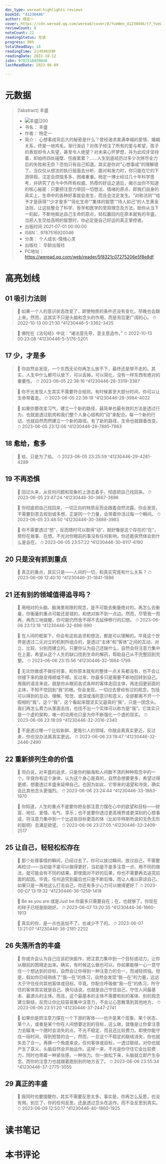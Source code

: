 ```yaml
---
doc_type: weread-highlights-reviews
bookId: "41230446"
author: 杨定一
cover: https://cdn.weread.qq.com/weread/cover/8/YueWen_41230446/t7_YueWen_41230446.jpg
reviewCount: 0
noteCount: 22
readingStatus: 在读
progress: 96%
totalReadDay: 10
readingTime: 2小时46分钟
readingDate: 2022-10-12
isbn: 9787516920046
lastReadDate: 2023-06-09

---
```

# 元数据
> [!abstract] 丰盛
> - ![ 丰盛|200](https://cdn.weread.qq.com/weread/cover/8/YueWen_41230446/t7_YueWen_41230446.jpg)
> - 书名： 丰盛
> - 作者： 杨定一
> - 简介： 心想事成背后大的秘密是什么？曾经渴求美满幸福的爱情、婚姻关系，终是一地鸡毛，渐行渐远？对孩子倾注了所有的爱与希望，孩子的表现却令人失望，甚至令人绝望？对未来心怀梦想，并为此咬牙坚持着，却始终四处碰壁、伤痕累累？……人生到底经历过多少次拼尽全力后的失败和无奈？恐怕只有自己知道。其实是你对“心想事成”的理解错了。当仅仅从想法的执行层面去分析、面对和发力时，你只能在它的下游徘徊，注定会烦恼多多、困难重重。杨定一博士经过几十年科学思考，并研究了古今中外所有权威、热荐的好运之道后，揭示出你不知道的核心秘密：只要把注意力带回一切想法、情绪的原点，即我们自身的真实上，生命中的各种好事就会发生，而且会注定发生。“对称法则”“给予才是获得”“少才是多”“简化生命”“集体的智慧”“待人如己”的人生黄金法则，让这些整合了科学、哲学和医学的至简理念及方法，助你从当下一刻起，不断地抵达自己生命的原点，轻松赢回内在原本就有的丰盛。当把人生交给高明的智慧时，你必定是自己好运的真正掌控者。
> - 出版时间 2021-07-01 00:00:00
> - ISBN： 9787516920046
> - 分类： 个人成长-情绪心灵
> - 出版社： 华龄出版社
> - PC地址：https://weread.qq.com/web/reader/5f8321c07275206e5f8e8df

# 高亮划线

## 01 吸引力法则

> 📌 如果一个人的意识状态改变了，即使物质的条件还没有变化，早晚也会跟上来。然而，这其实不只是头脑和念头的作用，而是背后更广阔的心。 
> ⏱ 2022-10-13 00:21:30 ^41230446-5-3362-3425

> 📌 佛陀在《法句经》中说：“诸法意先导，意主意造作。” 
> ⏱ 2022-10-13 00:23:08 ^41230446-5-5176-5201

## 17 少，才是多

> 📌 你自然会发现，一个东西无论你再怎么放不下，最终还是带不走的。其实，人生中什么都可以放下，可以丢掉，可以简化，没有一样东西有绝对的重要性。 
> ⏱ 2023-06-05 22:38:16 ^41230446-28-3319-3387

> 📌 你不光发现人生其实不需要符合规则，有时候甚至大部分时间，你可以让生命带着走。 
> ⏱ 2023-06-05 22:39:19 ^41230446-28-3984-4022

> 📌 如果你要改变习气，建立一个新的路径，最简单也最有效的方法是透过行为，也就是透过肌肉和我们整个人身心结构的“动”来配合。每一个新的行动，也就自然而然建立一个新的路径。有了新的路径，生命也就跟着改变。 
> ⏱ 2023-06-05 23:12:06 ^41230446-28-7885-7983

## 18 愈给，愈多

> 📌 给，只是为了给。 
> ⏱ 2023-06-05 23:25:59 ^41230446-29-4281-4289

## 19 不再恐惧

> 📌 回过头来，从任何问题和现象的上游去着手，彻底把自己找回来。 
> ⏱ 2023-06-05 23:47:24 ^41230446-30-3667-3696

> 📌 你彻底把自己找回来，一切正向的特质反而会跟着自然流露。你会发现，不需要刻意去规划或多想，正是同一个力量，会带着你活过每一个瞬间。 
> ⏱ 2023-06-05 23:48:50 ^41230446-30-3889-3983

> 📌 你不需要透过“想”，反而随时可以取得“动”，就好像是这个存在的“在”，帮你在做事、在想。不光对你眼前的事没有任何影响，你还能突然体会到什么是自在。 
> ⏱ 2023-06-05 23:57:22 ^41230446-30-6117-6190

## 20 只是没有抓到重点

> 📌 真正的重点，其实只是——人间的一切，和真实究竟有什么关系？ 
> ⏱ 2023-06-06 12:40:10 ^41230446-31-1841-1886

## 21 还有别的领域值得追寻吗？

> 📌 用相对的头脑、脑海里局限的观念，是不可能去衡量绝对的。再怎么去衡量，你衡量的重点可能还是错的，和绝对挨不到一点边。然而，尽管我一而再，再而三地提醒，你可能仍然舍不得不去延伸修行的幻想。 
> ⏱ 2023-06-06 23:13:18 ^41230446-32-898-990

> 📌 在人间的框架下，你会有这些追求和想法，都是可以理解的。毕竟这个世界是透过二元对立的机制所组合的，是透过“主体”和“客体”之间的互动、对立、比较、分别而建立的。只要你认为自己还缺什么，自然会将注意力集中在上面，希望从这个人生的缺口找到生命的解药，帮助自己从不完整回到完整。 
> ⏱ 2023-06-06 23:15:56 ^41230446-32-1664-1799

> 📌 无论你做或不做任何事，和你原本就有的整体一点关系都没有，也不会让你接下来的路变得顺或不顺。反过来，你最多只是需要不断地回转到自己。用我的语言来说，就是你从眼前各式各样的客体走回主体，再走回更前面的主体，不知不觉回到“我”的根。你会发现，一切过去曾经有过的观念，包括可以得到的互动、理解、知觉、或深或浅的意识和意义，全部都离不开一个假相的“我”。这个“我”，这个看起来既坚实又逼真的“我”，只是一团念头。我们再怎么费力从里面去找，也找不出一个实体可以称为是“我”。它其实只是一个虚的架构，唯一的功用也只是为你不断强化一个虚的现实。 
> ⏱ 2023-06-06 23:18:09 ^41230446-32-2016-2340

> 📌 不是透过哪一个比较新鲜、更吸引人的领域，你就会离真实更近。反过来，你也没办法离真实更远。 
> ⏱ 2023-06-06 23:19:47 ^41230446-32-2446-2490

## 22 重新排列生命的价值

> 📌 坦白说，对丰盛的追求，只是你的脑海和人间数不清的种种观念中的一个。毕竟你有这个身体，认为这个身心是真的，自然会想要更多，希望过得更顺，想要透过丰盛来延伸自己。也因为如此，它带来的渴望和冲突，确实会比其他念头更强烈。 
> ⏱ 2023-06-06 23:24:44 ^41230446-33-1863-1970

> 📌 你知道，人生的重点不是要你把全部注意力摆在心中的欲望和目标——财富、地位、爱情、名气、享乐；也不是要你透过更高境界或更深刻的心想事成，将注意力集中到一个比这些目标更高的体（比如华特斯所说的无色无形的聪明）去满足欲望。 
> ⏱ 2023-06-06 23:27:05 ^41230446-33-2409-2517

## 25 让自己，轻轻松松存在

> 📌 那个处理事情的瞬间，已经过去了。你可以放过瞬间，放过自己，不需要再检讨——当初是不是可以做得更好，当初是不是多注意一点、用不同的做法，就可能会有不同的结果。即使面对不好的后果，你也不需要再去追究前面的起因。毕竟，任何追究到最后也只是不断后悔，而让人难以原谅自己。如果只是一再地这么打击自己，你还有多少心力可以做得更好？ 
> ⏱ 2023-06-07 13:19:32 ^41230446-36-1259-1418

> 📌 Be as you are.或是Just be.你最多只需要自在；在，也就够了。你现在的样子已经是刚刚好。 
> ⏱ 2023-06-07 13:20:35 ^41230446-36-1860-1913

> 📌 真实的你，是一点也追加不了，也减少不了的。 
> ⏱ 2023-06-07 13:21:07 ^41230446-36-2181-2202

## 26 失落所含的丰盛

> 📌 你或许会认为自己应该赶快振作，把注意力集中到一个目标或动力，让你从眼前的困境走出来。确实，有时候这么做也可以。你如果能够一心一意守住一个想达到的目标，自然会让你得到一种注意力的合一，而减轻烦恼。但是，假如你已经熟练了“我—在”的练习，自然会发现“我—在”的力量，远远大于守住任何其他客体或目标。毕竟，你配合呼吸做“我—在”的练习，所守住的客体其实就是自己。换句话说，也就是自己守住自己，守住人间最基本、最源头的主体。而且，这个最基本的主体不需要和别的客体、别的观念建立联结，反而让你比较容易集中注意力，不会让心思散落到其他地方。 
> ⏱ 2023-06-06 23:51:20 ^41230446-37-2447-2741

> 📌 如果你是把注意力摆在一个下游的客体——也许是某个现象、某个状态、某个人，或者是某个你在人间想要达到的目标，这么做，就像是让你拿注意力去瞄准一个随时会消失的点，不光不稳定，而且还比较费力。即使你能守住一段时间，得到短暂的合一，然而，一旦这个不稳定的联结消失，你也就失去了合一。再换一个角度来说，任何客体或目标，一透过联结，对你也就产生了意义，头脑自然会开始运作。这样一来，不光是你守住它会比较费力，同时也带着一种紧张感，一种张力。你一放松下来，头脑就立即产生杂念，而你的注意力也就跟着跑到别的地方去了。 
> ⏱ 2023-06-06 23:55:34 ^41230446-37-2775-3055

## 29 真正的丰盛

> 📌 我同时也要提醒你，其实不需要反思太多。事实是，你再怎么反思，也没有用。别忘了，你的任何反思，还是透过念头在运作，而不会反思到真实。 
> ⏱ 2023-06-09 12:50:17 ^41230446-40-1860-1925

# 读书笔记

# 本书评论
